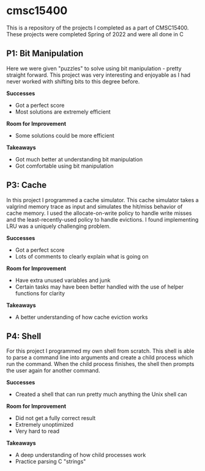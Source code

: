 # cmsc15400
This is a repository of the projects I completed as a part of CMSC15400. These projects were completed Spring of 2022 and were all done in C

## P1: Bit Manipulation
Here we were given "puzzles" to solve using bit manipulation - pretty straight forward. This project was very interesting and enjoyable as I had never worked with shifting bits to this degree before.

**Successes**
- Got a perfect score
- Most solutions are extremely efficient

**Room for Improvement**
- Some solutions could be more efficient

**Takeaways**
- Got much better at understanding bit manipulation
- Got comfortable using bit manipulation

## P3: Cache
In this project I programmed a cache simulator. This cache simulator takes a valgrind memory trace as input and simulates the hit/miss behavior of cache memory. I used the allocate-on-write policy to handle write misses and the least-recently-used policy to handle evictions. I found implementing LRU was a uniquely challenging problem.

**Successes**
- Got a perfect score
- Lots of comments to clearly explain what is going on

**Room for Improvement**
- Have extra unused variables and junk
- Certain tasks may have been better handled with the use of helper functions for clarity

**Takeaways**
- A better understanding of how cache eviction works

## P4: Shell
For this project I programmed my own shell from scratch. This shell is able to parse a command line into arguments and create a child process which run the command. When the child process finishes, the shell then prompts the user again for another command.

**Successes**
- Created a shell that can run pretty much anything the Unix shell can

**Room for Improvement**
- Did not get a fully correct result
- Extremely unoptimized
- Very hard to read

**Takeaways**
- A deep understanding of how child processes work
- Practice parsing C "strings"

